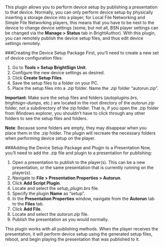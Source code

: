 <p>This plugin allows you to perform  device setup by publishing a presentation to that device. Normally, you can only perform device setup by physically inserting a storage device into a player; for Local File Networking and Simple File Networking players, this means that you have to be next to the device to change device settings (some, but not all, BSN player settings can be changed via the <strong>Manage > Status</strong> tab in BrightAuthor). With this plugin, you can remotely publish the device setup files, and thus edit device settings remotely.</p>

###Creating the Device Setup Package
First, you’ll need to create a new set of device configuration files:
<ol>
<li>Go to <strong>Tools > Setup BrightSign Unit</strong>.</li> 
<li>Configure the new device settings as desired.</li> 
<li>Click <strong>Create Setup Files</strong>.</li> 
<li>Save the setup files to a folder on your PC.</li> 
<li>Place the setup files into a <em>.zip</em> folder. Name the <em>.zip</em> folder “autorun.zip”.</li>
</ol>
<p><strong>Important</strong>: Make sure the setup files and folders (<em>autoplugins.brs</em>, <em>birghtsign-dumps</em>, etc.) are located in the root directory of the <em>autorun.zip</em> folder, not a subdirectory of the zip folder. That is, if you open the .zip folder from Windows explorer, you shouldn’t have to click through any other folders to see the setup files and folders.</p>
<p><strong>Note</strong>: Because some folders are empty, they may disappear when you place them in the .zip folder. The plugin will recreate the necessary folders when performing device setup on the player.</p> 

###Adding the Device Setup Package and Plugin to a Presentation
Now, you’ll need to add the .zip file and plugin to a presentation for publishing:
<ol>
<li>Open a presentation to publish to the player(s). This can be a new presentation, or the same presentation that is currently running on the player(s).</li>
<li>Navigate to <strong>File > Presentation Properties > Autorun</strong>.</li>
<li>Click <strong>Add Script Plugin</strong>.</li>
<li>Locate and select the <em>setup_plugin.brs</em> file.</li>
<li>Specify the plugin <strong>Name</strong> as “setup”.</li>
<li>In the <strong>Presentation Properties</strong> window, navigate from the <strong>Autorun</strong> tab to the <strong>Files</strong> tab.</li>
<li>Click <strong>Add File</strong>.</li>
<li>Locate and select the <em>autorun.zip</em> file.</li>
<li>Publish the presentation as you would normally.</li>
</ol>
<p>This plugin works with all publishing methods. When the player receives the presentation, it will perform device setup using the generated setup files, reboot, and begin playing the presentation that was published to it.</p>
